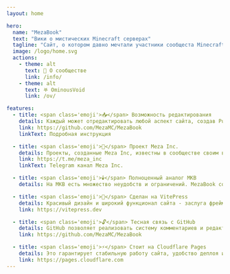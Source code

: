 ```yaml
---
layout: home

hero:
  name: "MezaBook"
  text: "Вики о мистических Minecraft серверах"
  tagline: "Сайт, о котором давно мечтали участники сообщеста Minecraft мистики"
  image: /logo/home.svg
  actions:
    - theme: alt
      text: 📖 О сообществе
      link: /info/
    - theme: alt
      text: 𖤐 OminousVoid
      link: /ov/

features:
  - title: <span class='emoji'>📥</span> Возможность редактирования
    details: Каждый может отредактировать любой аспект сайта, создав Pull Request.
    link: https://github.com/MezaMC/MezaBook
    linkText: Подробная инструкция

  - title: <span class='emoji'>🧪</span> Проект Meza Inc.
    details: Проекты, созданные Meza Inc, известны в сообществе своим высоким качеством.
    link: https://t.me/meza_inc
    linkText: Telegram канал Meza Inc.

  - title: <span class='emoji'>🕯️</span> Полноценный аналог МКВ
    details: На МКВ есть множество неудобств и ограничений. MezaBook создан для расширения возможностей сообщества.

  - title: <span class='emoji'>📄</span> Сделан на VitePress
    details: Красивый дизайн и широкий функционал сайта - заслуга фреймворка VitePress.
    link: https://vitepress.dev

  - title: <span class='emoji'>🔓</span> Тесная связь с GitHub
    details: GitHub позволяет реализовать систему комментариев и редактирования статей.
    link: https://github.com/MezaMC/MezaBook

  - title: <span class='emoji'>⚡</span> Стоит на Cloudflare Pages
    details: Это гарантирует стабильную работу сайта, удобство деплоя и защиту от DDoS атак.
    link: https://pages.cloudflare.com
---
```


<script setup>
    import HomeContent from "./HomeContent.vue";
</script>

<HomeContent />